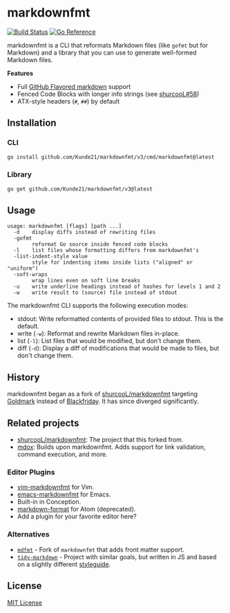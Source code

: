 # markdownfmt

[![Build Status](https://github.com/Kunde21/markdownfmt/actions/workflows/go.yml/badge.svg?query=branch%3Amaster)](https://github.com/Kunde21/markdownfmt/actions/workflows/go.yml?query=branch%3Amaster) [![Go Reference](https://pkg.go.dev/badge/github.com/Kunde21/markdownfmt/v3.svg)](https://pkg.go.dev/github.com/Kunde21/markdownfmt/v3)

markdownfmt is a CLI that reformats Markdown files (like `gofmt` but for Markdown) and a library that you can use to generate well-formed Markdown files.

**Features**

- Full [GitHub Flavored markdown](https://github.github.com/gfm) support
- Fenced Code Blocks with longer info strings (see [shurcooL#58](https://github.com/shurcooL/markdownfmt/issues/58))
- ATX-style headers (`#`, `##`) by default

## Installation

### CLI

```bash
go install github.com/Kunde21/markdownfmt/v3/cmd/markdownfmt@latest
```

### Library

```bash
go get github.com/Kunde21/markdownfmt/v3@latest
```

## Usage

```
usage: markdownfmt [flags] [path ...]
  -d    display diffs instead of rewriting files
  -gofmt
        reformat Go source inside fenced code blocks
  -l    list files whose formatting differs from markdownfmt's
  -list-indent-style value
        style for indenting items inside lists ("aligned" or "uniform")
  -soft-wraps
        wrap lines even on soft line breaks
  -u    write underline headings instead of hashes for levels 1 and 2
  -w    write result to (source) file instead of stdout
```

The markdownfmt CLI supports the following execution modes:

* stdout: Write reformatted contents of provided files to stdout. This is the default.
* write (`-w`): Reformat and rewrite Markdown files in-place.
* list (`-l`): List files that would be modified, but don't change them.
* diff (`-d`): Display a diff of modifications that would be made to files, but don't change them.

## History

markdownfmt began as a fork of [shurcooL/markdownfmt](https://github.com/shurcooL/markdownfmt) targeting [Goldmark](https://github.com/yuin/goldmark) instead of [Blackfriday](https://github.com/russross/blackfriday). It has since diverged significantly.

## Related projects

* [shurcooL/markdownfmt](https://github.com/shurcooL/markdownfmt): The project that this forked from.
* [mdox](https://github.com/bwplotka/mdox/): Builds upon markdownfmt. Adds support for link validation, command execution, and more.

### Editor Plugins

- [vim-markdownfmt](https://github.com/moorereason/vim-markdownfmt) for Vim.
- [emacs-markdownfmt](https://github.com/nlamirault/emacs-markdownfmt) for Emacs.
- Built-in in Conception.
- [markdown-format](https://atom.io/packages/markdown-format) for Atom (deprecated).
- Add a plugin for your favorite editor here?

### Alternatives

- [`mdfmt`](https://github.com/moorereason/mdfmt) - Fork of `markdownfmt` that adds front matter support.
- [`tidy-markdown`](https://github.com/slang800/tidy-markdown) - Project with similar goals, but written in JS and based on a slightly different [styleguide](https://github.com/slang800/markdown-styleguide).

## License

[MIT License](https://opensource.org/licenses/mit-license.php)
